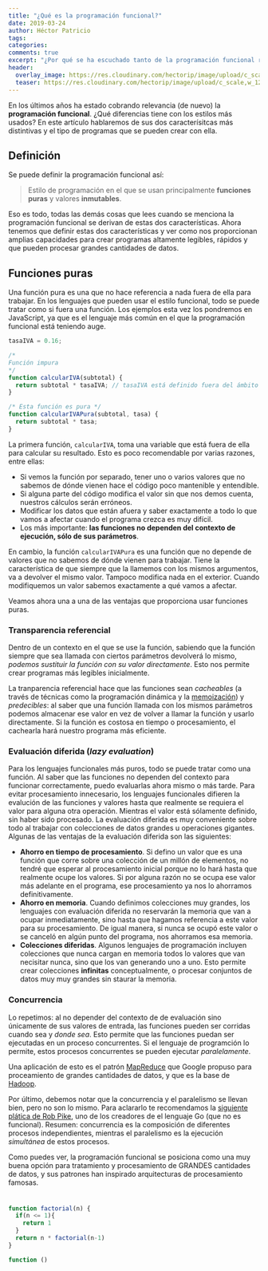 ```yaml
---
title: "¿Qué es la programación funcional?"
date: 2019-03-24
author: Héctor Patricio
tags:
categories: 
comments: true
excerpt: "¿Por qué se ha escuchado tanto de la programación funcional recientemente? En este artículo la explicamos de manera concisa"
header:
  overlay_image: https://res.cloudinary.com/hectorip/image/upload/c_scale,w_1280/v1553485527/john-moeses-bauan-690280-unsplash_atpm3w.jpg
  teaser: https://res.cloudinary.com/hectorip/image/upload/c_scale,w_1280/v1553485527/john-moeses-bauan-690280-unsplash_atpm3w.jpg
---
```


En los últimos años ha estado cobrando relevancia (de nuevo) la **programación funcional**. ¿Qué diferencias tiene con los estilos más usados?
En este artículo hablaremos de sus dos caracterísitcas más distintivas y el tipo de programas que se pueden crear con ella.

## Definición

Se puede definir la programación funcional así:

> Estilo de programación en el que se usan principalmente **funciones puras** y valores **inmutables**.

Eso es todo, todas las demás cosas que lees cuando se menciona la programación funcional se derivan de estas dos características. Ahora tenemos que definir estas dos características y ver como nos proporcionan amplias capacidades para crear programas altamente legibles, rápidos y que pueden procesar grandes cantidades de datos.

## Funciones puras

Una función pura es una que no hace referencia a nada fuera de ella para trabajar. En los lenguajes que pueden usar el estilo funcional, todo se puede tratar como si fuera una función.
Los ejemplos esta vez los pondremos en JavaScript, ya que es el lenguaje más común en el que la programación funcional está teniendo auge.

```javascript
tasaIVA = 0.16;

/*
Función impura
*/
function calcularIVA(subtotal) {
  return subtotal * tasaIVA; // tasaIVA está definido fuera del ámbito de esta función
}

/* Esta función es pura */
function calcularIVAPura(subtotal, tasa) {
  return subtotal * tasa;
}
```

La primera función, `calcularIVA`, toma una variable que está fuera de ella para calcular su resultado. Esto es poco recomendable por varias razones, entre ellas:
* Si vemos la función por separado, tener uno o varios valores que no sabemos de dónde vienen hace el código poco mantenible y entendible.
* Si alguna parte del código modifica el valor sin que nos demos cuenta, nuestros cálculos serán erróneos.
* Modificar los datos que están afuera y saber exactamente a todo lo que vamos a afectar cuando el programa crezca es muy difícil.
* Los más importante: **las funciones no dependen del contexto de ejecución, sólo de sus parámetros**.

En cambio, la función `calcularIVAPura` es una función que no depende de valores que no sabemos de dónde vienen para trabajar. Tiene la característica de que siempre que la llamemos con los mismos argumentos, va a devolver el mismo valor. Tampoco modifica nada en el exterior. Cuando modifiquemos un valor sabemos exactamente a qué vamos a afectar. 

Veamos ahora una a una de las ventajas que proporciona usar funciones puras.

### Transparencia referencial

Dentro de un contexto en el que se use la función, sabiendo que la función siempre que sea llamada con ciertos parámetros devolverá lo mismo, *podemos sustituir la función con su valor directamente*. Esto nos permite crear programas más legibles inicialmente.

La tranparencia referencial hace que las funciones sean *cacheables* (a través de técnicas como la programación dinámica y la [memoización](http://nereida.deioc.ull.es/~lpp/perlexamples/node170.html)) y *predecibles*: al saber que una función llamada con los mismos parámetros podemos almacenar ese valor en vez de volver a llamar la función y usarlo directamente. Si la función es costosa en tiempo o procesamiento, el cachearla hará nuestro programa más eficiente.

<!-- ¿Qué ventajas da esto, podrías preguntarte? Pensemos en algunas cosas que propociona la transparencia referencial: -->

### Evaluación diferida (*lazy evaluation*)

Para los lenguajes funcionales más puros, todo se puede tratar como una función. Al saber que las funciones no dependen del contexto para funcionar correctamente, puedo evaluarlas ahora mismo o más tarde. Para evitar procesamiento innecesario, los lenguajes funcionales difieren la evalución de las funciones y valores hasta que realmente se requiera el valor para alguna otra operación. Mientras el valor está sólamente definido, sin haber sido procesado. La evaluación diferida es muy conveniente sobre todo al trabajar con colecciones de datos grandes u operaciones gigantes. Algunas de las ventajas de la evaluación diferida son las siguientes:

* **Ahorro en tiempo de procesamiento**. Si defino un valor que es una función que corre sobre una colección de un millón de elementos, no tendré que esperar al procesamiento inicial porque no lo hará hasta que realmente ocupe los valores. Si por alguna razón no se ocupa ese valor más adelante en el programa, ese procesamiento ya nos lo ahorramos definitivamente.
* **Ahorro en memoria**. Cuando definimos colecciones muy grandes, los lenguajes con evaluación diferida no reservarán la memoria que van a ocupar inmediatamente, sino hasta que hagamos referencia a este valor para su procesamiento. De igual manera, si nunca se ocupó este valor o se canceló en algún punto del programa, nos ahorramos esa memoria.
* **Colecciones diferidas**. Algunos lenguajes de programación incluyen colecciones que nunca cargan en memoria todos lo valores que
van necisitar nunca, sino que los van generando uno a uno. Esto permite crear colecciones **infinitas** conceptualmente, o procesar conjuntos de datos muy muy grandes sin staurar la memoria.


### Concurrencia

Lo repetimos: al no depender del contexto de de evaluación sino únicamente de sus valores de entrada, las funciones pueden ser corridas cuando sea y *donde sea*. Esto permite que las funciones puedan ser ejecutadas en un proceso concurrentes. Si el lenguaje de programción lo permite, estos procesos concurrentes se pueden ejecutar *paralelamente*.

Una aplicación de esto es el patrón [MapReduce](https://research.google.com/archive/mapreduce-osdi04-slides/index-auto-0002.html) que Google propuso para proceamiento de grandes cantidades de datos, y que es la base de [Hadoop](https://hadoop.apache.org/).

Por último, debemos notar que la concurrencia y el paralelismo se llevan bien, pero no son lo mismo. Para aclararlo te recomendamos la [siguiente plática de Rob Pike](https://blog.golang.org/concurrency-is-not-parallelism), uno de los creadores de el lenguaje Go (que no es funcional). Resumen: concurrencia es la composición de diferentes procesos independientes, mientras el paralelismo es la ejecución *simultánea* de estos procesos.

Como puedes ver, la programación funcional se posiciona como una muy buena opción para tratamiento y procesamiento de GRANDES cantidades de datos, y sus patrones han inspirado arquitecturas de procesamiento famosas.

### 






```javascript

```


```javascript
function factorial(n) {
  if(n <= 1){
    return 1
  } 
  return n * factorial(n-1)
}

function ()

```

<!-- * **Predecibles** -->